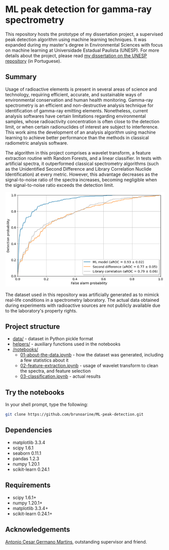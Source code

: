 # ML peak detection for gamma-ray spectrometry

This repository hosts the prototype of my dissertation project, a supervised peak detection algorithm using machine learning techniques. It was expanded during my master's degree in Environmental Sciences with focus on machine learning at Universidade Estadual Paulista (UNESP). For more details about the project, please read [my dissertation on the UNESP repository](https://repositorio.unesp.br/handle/11449/148825) (in Portuguese).

## Summary 

Usage of radioactive elements is present in several areas of science and technology, requiring efficient, accurate, and sustainable ways of environmental conservation and human health monitoring. Gamma-ray spectrometry is an efficient and non-destructive analysis technique for identification of gamma-ray emitting elements. Nonetheless, current analysis softwares have certain limitations regarding environmental samples, whose radioactivity concentration is often close to the detection limit, or when certain radionuclides of interest are subject to interference. This work aims the development of an analysis algorithm using machine learning to achieve better performance than the methods in classical radiometric analysis software. 

The algorithm in this project comprises a wavelet transform, a feature extraction routine with Random Forests, and a linear classifier. In tests with artificial spectra, it outperformed classical spectrometry algorithms (such as the Unidentified Second Difference and Library Correlation Nuclide Identification) at every metric. However, this advantage decreases as the signal-to-noise ratio of the spectra increases, becoming negligible when the signal-to-noise ratio exceeds the detection limit.

![ROC chart](./notebooks/roc.png)

The dataset used in this repository was artificially generated as to mimick real-life conditions in a spectrometry laboratory. The actual data obtained during experiments with radioactive sources are not  publicly available due to the laboratory's property rights.

## Project structure
- [data/](./data/) - dataset in Python pickle format
- [helpers/](./helpers/) - auxiliary functions used in the notebooks
- [/notebooks/](./notebooks/)
    - [01-about-the-data.ipynb](./notebooks/01-about-the-data.ipynb) - how the dataset was generated, including a few statistics about it
    - [02-feature-extraction.ipynb](./notebooks/02-feature-extraction.ipynb) - usage of wavelet transform to clean the spectra, and feature selection
    - [03-classification.ipynb](./notebooks/03-classification.ipynb) - actual results

## Try the notebooks

In your shell prompt, type the following:

```sh
git clone https://github.com/brunoarine/ML-peak-detection.git
```

## Dependencies

- matplotlib 3.3.4
- scipy 1.6.1
- seaborn 0.11.1
- pandas 1.2.3
- numpy 1.20.1
- scikit-learn 0.24.1

## Requirements

- scipy 1.6.1+
- numpy 1.20.1+
- matplotlib 3.3.4+
- scikit-learn 0.24.1+

## Acknowledgements

[Antonio Cesar Germano Martins](https://www.sorocaba.unesp.br/#!/antonio), outstanding supervisor and friend.

